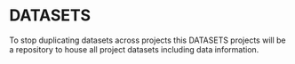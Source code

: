 # DATASETS
To stop duplicating datasets across projects this DATASETS projects will be a repository to house all project datasets including data information.
